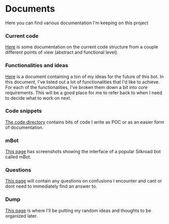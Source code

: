 # Documents

Here you can find various documentation I'm keeping on this project

### Current code
[Here](code.md) is some documentation on the current code structure from a couple different points of view (abstract and functional level).

### Functionalities and ideas
[Here](bot-ideas.md) is a document containing a ton of my ideas for the future of this bot. In this document, I've listed out a lot of functionalities that I'd like to achieve. For each of the functionalities, I've broken them down a bit into core requirements. This will be a good place for me to refer back to when I need to decide what to work on next.

### Code snippets
[The code directory](code) contains bits of code I write as POC or as an easier form of documentation.

### mBot
[This page](mBot.md) has screenshots showing the interface of a popular Silkroad bot called mBot.

### Questions
[This page](questions.md) will contain any questions on confusions I encounter and cant or dont need to immediately find an answer to.

### Dump
[This page](dump.md) is where I'll be putting my random ideas and thoughts to be organized later.
